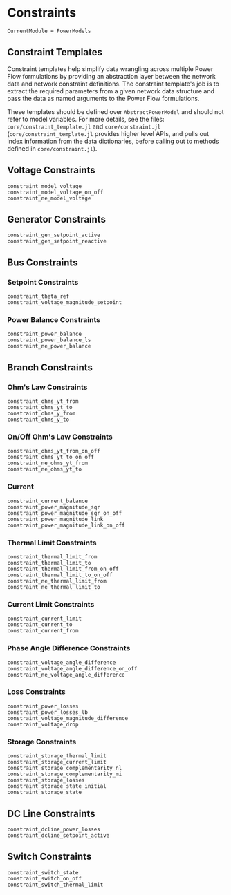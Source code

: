 # Constraints

```@meta
CurrentModule = PowerModels
```

## Constraint Templates

Constraint templates help simplify data wrangling across multiple Power Flow formulations by providing an abstraction layer between the network data and network constraint definitions. The constraint template's job is to extract the required parameters from a given network data structure and pass the data as named arguments to the Power Flow formulations.

These templates should be defined over `AbstractPowerModel` and should not refer to model variables. For more details, see the files: `core/constraint_template.jl` and `core/constraint.jl` (`core/constraint_template.jl` provides higher level APIs, and pulls out index information from the data dictionaries, before calling out to methods defined in `core/constraint.jl`).

## Voltage Constraints

```@docs
constraint_model_voltage
constraint_model_voltage_on_off
constraint_ne_model_voltage
```

## Generator Constraints

```@docs
constraint_gen_setpoint_active
constraint_gen_setpoint_reactive
```

## Bus Constraints

### Setpoint Constraints

```@docs
constraint_theta_ref
constraint_voltage_magnitude_setpoint
```

### Power Balance Constraints

```@docs
constraint_power_balance
constraint_power_balance_ls
constraint_ne_power_balance
```

## Branch Constraints

### Ohm's Law Constraints

```@docs
constraint_ohms_yt_from
constraint_ohms_yt_to
constraint_ohms_y_from
constraint_ohms_y_to
```

### On/Off Ohm's Law Constraints

```@docs
constraint_ohms_yt_from_on_off
constraint_ohms_yt_to_on_off
constraint_ne_ohms_yt_from
constraint_ne_ohms_yt_to
```

### Current

```@docs
constraint_current_balance
constraint_power_magnitude_sqr
constraint_power_magnitude_sqr_on_off
constraint_power_magnitude_link
constraint_power_magnitude_link_on_off
```

### Thermal Limit Constraints

```@docs
constraint_thermal_limit_from
constraint_thermal_limit_to
constraint_thermal_limit_from_on_off
constraint_thermal_limit_to_on_off
constraint_ne_thermal_limit_from
constraint_ne_thermal_limit_to
```

### Current Limit Constraints

```@docs
constraint_current_limit
constraint_current_to
constraint_current_from
```

### Phase Angle Difference Constraints

```@docs
constraint_voltage_angle_difference
constraint_voltage_angle_difference_on_off
constraint_ne_voltage_angle_difference
```

### Loss Constraints

```@docs
constraint_power_losses
constraint_power_losses_lb
constraint_voltage_magnitude_difference
constraint_voltage_drop
```

### Storage Constraints

```@docs
constraint_storage_thermal_limit
constraint_storage_current_limit
constraint_storage_complementarity_nl
constraint_storage_complementarity_mi
constraint_storage_losses
constraint_storage_state_initial
constraint_storage_state
```

## DC Line Constraints

```@docs
constraint_dcline_power_losses
constraint_dcline_setpoint_active
```

## Switch Constraints

```@docs
constraint_switch_state
constraint_switch_on_off
constraint_switch_thermal_limit
```
